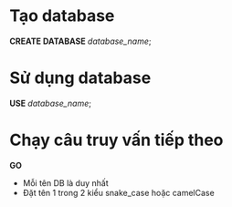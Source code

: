 # Tạo database

**CREATE DATABASE** _database_name_;

# Sử dụng database

**USE** _database_name_;

# Chạy câu truy vấn tiếp theo

**GO**

- Mỗi tên DB là duy nhất
- Đặt tên 1 trong 2 kiểu snake_case hoặc camelCase
